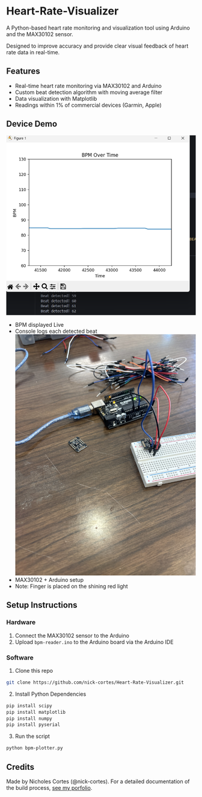 # Heart-Rate-Visualizer

A Python-based heart rate monitoring and visualization tool using Arduino and the MAX30102 sensor.

Designed to improve accuracy and provide clear visual feedback of heart rate data in real-time.

## Features
- Real-time heart rate monitoring via MAX30102 and Arduino
- Custom beat detection algorithm with moving average filter
- Data visualization with Matplotlib
- Readings within 1% of commercial devices (Garmin, Apple)
  

## Device Demo
![image](assets/hr-data-4.png)
- BPM displayed Live
- Console logs each detected beat
![image](assets/device-img-1.jpeg)
- MAX30102 + Arduino setup
- Note: Finger is placed on the shining red light

  

## Setup Instructions
### Hardware
1. Connect the MAX30102 sensor to the Arduino
2. Upload `bpm-reader.ino` to the Arduino board via the Arduino IDE
### Software
1. Clone this repo
```bash
git clone https://github.com/nick-cortes/Heart-Rate-Visualizer.git
```
2. Install Python Dependencies
```bash
pip install scipy
pip install matplotlib
pip install numpy
pip install pyserial
```
3. Run the script
```bash
python bpm-plotter.py
```

## Credits

Made by Nicholes Cortes (@nick-cortes).
For a detailed documentation of the build process, [see my porfolio](https://nick-cortes.github.io/portfolio.html).